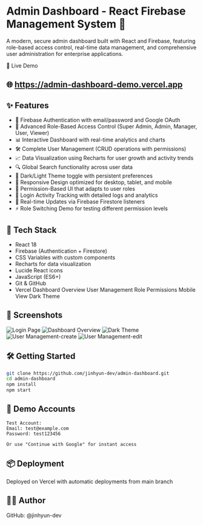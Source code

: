 # Admin Dashboard - React Firebase Management System 🏢

A modern, secure admin dashboard built with React and Firebase, featuring role-based access control, real-time data management, and comprehensive user administration for enterprise applications.

🔗 Live Demo
## 🌐 https://admin-dashboard-demo.vercel.app

## ✨ Features

- 🔐 Firebase Authentication with email/password and Google OAuth
- 👥 Advanced Role-Based Access Control (Super Admin, Admin, Manager, User, Viewer)
- 📊 Interactive Dashboard with real-time analytics and charts
- 🛠️ Complete User Management (CRUD operations with permissions)
- 📈 Data Visualization using Recharts for user growth and activity trends
- 🔍 Global Search functionality across user data
- 🌙 Dark/Light Theme toggle with persistent preferences
- 📱 Responsive Design optimized for desktop, tablet, and mobile
- 🎯 Permission-Based UI that adapts to user roles
- 📝 Login Activity Tracking with detailed logs and analytics
- 🔄 Real-time Updates via Firebase Firestore listeners
- ⚡ Role Switching Demo for testing different permission levels

## 🚀 Tech Stack

- React 18
- Firebase (Authentication + Firestore)
- CSS Variables with custom components
- Recharts for data visualization
- Lucide React icons
- JavaScript (ES6+)
- Git & GitHub
- Vercel
Dashboard Overview User Management Role Permissions Mobile View Dark Theme
## 📸 Screenshots

![Login Page](https://github.com/user-attachments/assets/ef4aa6ec-fd53-421c-96da-9750e8d221fc)
![Dashboard Overview](https://github.com/user-attachments/assets/b65df87f-dac7-4e4d-8753-b3799a418dfb)
![Dark Theme](https://github.com/user-attachments/assets/33e9fdf2-94b1-4087-b26c-c6a78526127d)
![User Management-create](https://github.com/user-attachments/assets/d44a1a72-cd9b-42dd-8893-a66310c3e9f5)
![User Management-edit](https://github.com/user-attachments/assets/e8ecf8aa-4161-4708-8080-fa65630df452)

## 🛠️ Getting Started

```bash
git clone https://github.com/jinhyun-dev/admin-dashboard.git
cd admin-dashboard
npm install
npm start
```

## 🔑 Demo Accounts

```
Test Account:
Email: test@example.com
Password: test123456

Or use "Continue with Google" for instant access
```

## 📦 Deployment

Deployed on Vercel with automatic deployments from main branch

## 🧑‍💻 Author

GitHub: @jinhyun-dev
